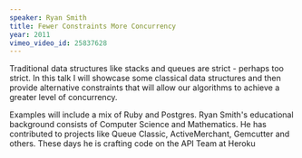 ```yaml
---
speaker: Ryan Smith
title: Fewer Constraints More Concurrency
year: 2011
vimeo_video_id: 25837628
---
```


Traditional data structures like stacks and queues are strict - perhaps too strict. In this talk I will showcase some classical data structures and then provide alternative constraints that will allow our algorithms to achieve a greater level of concurrency.

Examples will include a mix of Ruby and Postgres. Ryan Smith's educational background consists of Computer Science and Mathematics. He has contributed to projects like Queue Classic, ActiveMerchant, Gemcutter and others. These days he is crafting code on the API Team at Heroku
